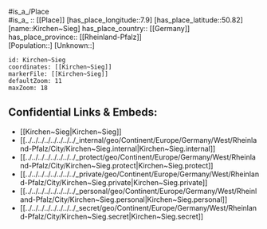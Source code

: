 ﻿---
location: [50.82,7.9] 
mapzoom: [7,12] 
mapmarker: city 
type: City
tags:
- geo/City


SpocWebEntityId: 31439
isDeleted: false
confidential: public

---
#is_a_/Place  
#is_a_ :: [[Place]] 
[has_place_longitude::7.9] 
[has_place_latitude::50.82] 
[name::Kirchen~Sieg] 
has_place_country:: [[Germany]]  
has_place_province:: [[Rheinland-Pfalz]]  
[Population::] 
[Unknown::] 


```leaflet
id: Kirchen~Sieg
coordinates: [[Kirchen~Sieg]] 
markerFile: [[Kirchen~Sieg]] 
defaultZoom: 11 
maxZoom: 18
```


## Confidential Links & Embeds: 
- [[Kirchen~Sieg|Kirchen~Sieg]]  
- [[../../../../../../../../_internal/geo/Continent/Europe/Germany/West/Rheinland-Pfalz/City/Kirchen~Sieg.internal|Kirchen~Sieg.internal]] 
- [[../../../../../../../../_protect/geo/Continent/Europe/Germany/West/Rheinland-Pfalz/City/Kirchen~Sieg.protect|Kirchen~Sieg.protect]] 
- [[../../../../../../../../_private/geo/Continent/Europe/Germany/West/Rheinland-Pfalz/City/Kirchen~Sieg.private|Kirchen~Sieg.private]] 
- [[../../../../../../../../_personal/geo/Continent/Europe/Germany/West/Rheinland-Pfalz/City/Kirchen~Sieg.personal|Kirchen~Sieg.personal]] 
- [[../../../../../../../../_secret/geo/Continent/Europe/Germany/West/Rheinland-Pfalz/City/Kirchen~Sieg.secret|Kirchen~Sieg.secret]] 
